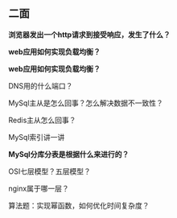 ## 二面

**浏览器发出一个http请求到接受响应，发生了什么？**

**web应用如何实现负载均衡？**

**web应用如何实现负载均衡？**

DNS用的什么端口？

MySql主从是怎么回事？怎么解决数据不一致性？

Redis主从怎么回事？

MySql索引讲一讲

**MySql分库分表是根据什么来进行的？**

OSI七层模型？五层模型？

nginx属于哪一层？

算法题：实现幂函数，如何优化时间复杂度？